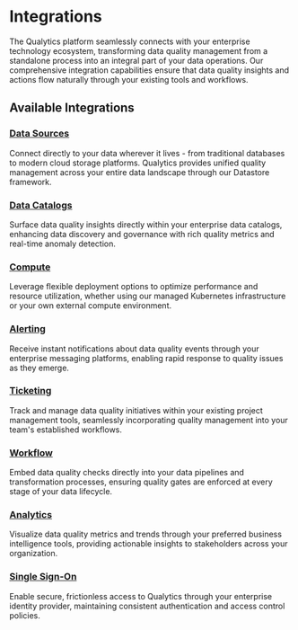 # Integrations

The Qualytics platform seamlessly connects with your enterprise technology ecosystem, transforming data quality management from a standalone process into an integral part of your data operations. Our comprehensive integration capabilities ensure that data quality insights and actions flow naturally through your existing tools and workflows.

## Available Integrations

### [Data Sources](../add-datastores/overview-of-a-datastore.md)
Connect directly to your data wherever it lives - from traditional databases to modern cloud storage platforms. Qualytics provides unified quality management across your entire data landscape through our Datastore framework.

### [Data Catalogs](../settings/catalog-integrations/overview.md)
Surface data quality insights directly within your enterprise data catalogs, enhancing data discovery and governance with rich quality metrics and real-time anomaly detection.

### [Compute](./compute.md)
Leverage flexible deployment options to optimize performance and resource utilization, whether using our managed Kubernetes infrastructure or your own external compute environment.

### [Alerting](./alerting.md)
Receive instant notifications about data quality events through your enterprise messaging platforms, enabling rapid response to quality issues as they emerge.

### [Ticketing](./ticketing.md)
Track and manage data quality initiatives within your existing project management tools, seamlessly incorporating quality management into your team's established workflows.

### [Workflow](./workflow.md)
Embed data quality checks directly into your data pipelines and transformation processes, ensuring quality gates are enforced at every stage of your data lifecycle.

### [Analytics](./analytics.md)
Visualize data quality metrics and trends through your preferred business intelligence tools, providing actionable insights to stakeholders across your organization.

### [Single Sign-On](./sso.md)
Enable secure, frictionless access to Qualytics through your enterprise identity provider, maintaining consistent authentication and access control policies.
